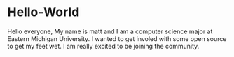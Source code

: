 # Hello-World
Hello everyone,
                 My name is matt and I am a computer science  major at Eastern Michigan University. I wanted to get involed with some open source to get my feet wet.  I am really excited to  be joining the community. 
